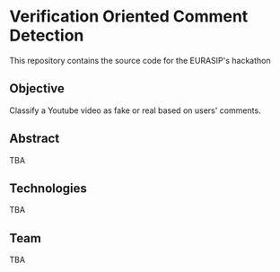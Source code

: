 # Verification Oriented Comment Detection

This repository contains the source code for the EURASIP's hackathon

## Objective 

Classify a Youtube video as fake or real based on users' comments.

## Abstract

TBA

## Technologies

TBA

## Team

TBA


